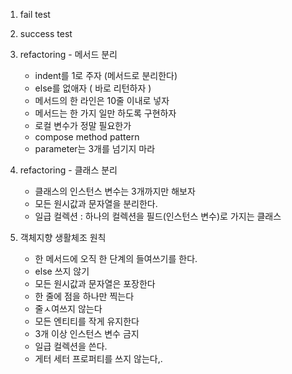 1. fail test
2. success test
3. refactoring - 메서드 분리
    - indent를 1로 주자 (메서드로 분리한다)
    - else를 없애자 ( 바로 리턴하자 )
    - 메서드의 한 라인은 10줄 이내로 넣자
    - 메서드는 한 가지 일만 하도록 구현하자
    - 로컬 변수가 정말 필요한가
    - compose method pattern
    - parameter는 3개를 넘기지 마라

4. refactoring - 클래스 분리
    - 클래스의 인스턴스 변수는 3개까지만 해보자
    - 모든 원시값과 문자열을 분리한다.
    - 일급 컬렉션 : 하나의 컬렉션을 필드(인스턴스 변수)로 가지는 클래스


5. 객체지향 생활체조 원칙
    - 한 메서드에 오직 한 단계의 들여쓰기를 한다.
    - else 쓰지 않기
    - 모든 원시값과 문자열은 포장한다
    - 한 줄에 점을 하나만 찍는다
    - 줄ㅅ여쓰지 않는다
    - 모든 엔티티를 작게 유지한다
    - 3개 이상 인스턴스 변수 금지
    - 일급 컬렉션을 쓴다.
    - 게터 세터 프로퍼티를 쓰지 않는다,.